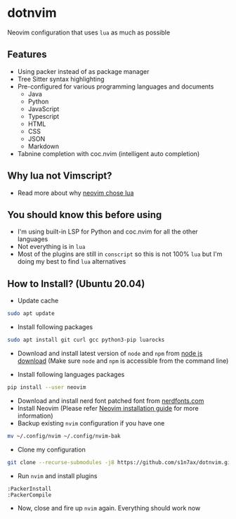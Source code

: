 # dotnvim

Neovim configuration that uses `lua` as much as possible

## Features

* Using packer instead of as package manager
* Tree Sitter syntax highlighting
* Pre-configured for various programming languages and documents
  * Java
  * Python
  * JavaScript
  * Typescript
  * HTML
  * CSS
  * JSON
  * Markdown
* Tabnine completion with coc.nvim (intelligent auto completion)

## Why lua not Vimscript?

* Read more about why [neovim chose lua](https://github.com/neovim/neovim/wiki/FAQ#why-embed-lua-instead-of-x)

## You should know this before using

* I'm using built-in LSP for Python and coc.nvim for all the other languages
* Not everything is in `lua`
* Most of the plugins are still in `conscript` so this is not 100% `lua` but 
I'm doing my best to find `lua` alternatives

## How to Install? (Ubuntu 20.04)

* Update cache

```bash
sudo apt update
```

* Install following packages

```bash
sudo apt install git curl gcc python3-pip luarocks
```

* Download and install latest version of `node` and `npm` from 
[node js download](https://nodejs.org/en/) (Make sure `node` and `npm` is
accessible from the command line)

* Install following languages packages

```bash
pip install --user neovim
```

* Download and install nerd font patched font from [nerdfonts.com](https://www.nerdfonts.com/font-downloads)
* Install Neovim (Please refer [Neovim installation guide](https://github.com/neovim/neovim/wiki/Installing-Neovim) for more information)
* Backup existing `nvim` configuration if you have one

```bash
mv ~/.config/nvim ~/.config/nvim-bak
```

* Clone my configuration

```bash
git clone --recurse-submodules -j8 https://github.com/s1n7ax/dotnvim.git ~/.config/nvim
```

* Run `nvim` and install plugins

```vim
:PackerInstall
:PackerCompile
```

* Now, close and fire up `nvim` again. Everything should work now

